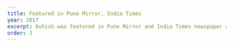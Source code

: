 ```yaml
---
title: Featured in Pune Mirror, India Times
year: 2017
excerpt: Ashish was featured in Pune Mirror and India Times newspaper as a young and enthusiastic application developer at the age of 19, highlighting his innovation and contributions to the community.
order: 3
---
```

